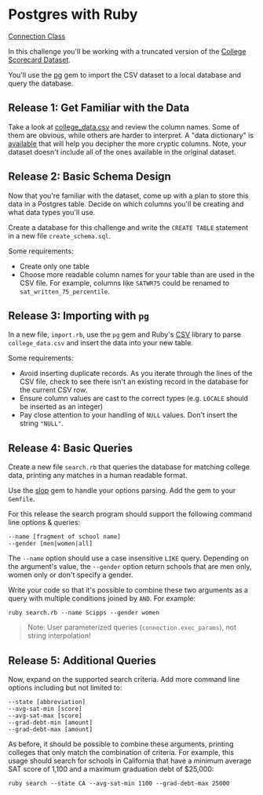 # Postgres with Ruby



[Connection Class](https://deveiate.org/code/pg/PG/Connection.html)


In this challenge you'll be working with a truncated version of the [College Scorecard Dataset](https://collegescorecard.ed.gov/data/documentation/).

You'll use the [pg](https://deveiate.org/code/pg/README_rdoc.html) gem to import the CSV dataset to a local database and query the database.

## Release 1: Get Familiar with the Data

Take a look at [college_data.csv](college_data.csv) and review the column names. Some of them are obvious, while others are harder to interpret. A "data dictionary" is [available](https://collegescorecard.ed.gov/data/documentation/) that will help you decipher the more cryptic columns. Note, your dataset doesn't include all of the ones available in the original dataset.

## Release 2: Basic Schema Design

Now that you're familiar with the dataset, come up with a plan to store this data in a Postgres table. Decide on which columns you'll be creating and what data types you'll use.

Create a database for this challenge and write the `CREATE TABLE` statement in a new file `create_schema.sql`.

Some requirements:

* Create only one table
* Choose more readable column names for your table than are used in the CSV file. For example, columns like `SATWR75` could be renamed to `sat_written_75_percentile`.

## Release 3: Importing with `pg`

In a new file, `import.rb`, use the `pg` gem and Ruby's [CSV](https://ruby-doc.org/stdlib-2.3.0/libdoc/csv/rdoc/CSV.html) library to parse `college_data.csv` and insert the data into your new table.

Some requirements:

* Avoid inserting duplicate records. As you iterate through the lines of the CSV file, check to see there isn't an existing record in the database for the current CSV row.
* Ensure column values are cast to the correct types (e.g. `LOCALE` should be inserted as an integer)
* Pay close attention to your handling of `NULL` values. Don't insert the string `"NULL"`.

## Release 4: Basic Queries

Create a new file `search.rb` that queries the database for matching college data, printing any matches in a human readable format.

Use the [slop](https://github.com/leejarvis/slop) gem to handle your options parsing. Add the gem to your `Gemfile`.

For this release the search program should support the following command line options & queries:

```
--name [fragment of school name]
--gender [men|women|all]
```

The `--name` option should use a case insensitive `LIKE` query. Depending on the argument's value, the `--gender` option return schools that are men only, women only or don't specify a gender.

Write your code so that it's possible to combine these two arguments as a query with multiple conditions joined by `AND`. For example:

```
ruby search.rb --name Scipps --gender women
```

> Note: User parameterized queries (`connection.exec_params`), not string interpolation!

## Release 5: Additional Queries

Now, expand on the supported search criteria. Add more command line options including but not limited to:

```
--state [abbreviation]
--avg-sat-min [score]
--avg-sat-max [score]
--grad-debt-min [amount]
--grad-debt-max [amount]
```

As before, it should be possible to combine these arguments, printing colleges that only match the combination of criteria. For example, this usage should search for schools in California that have a minimum average SAT score of 1,100 and a maximum graduation debt of $25,000:

```
ruby search --state CA --avg-sat-min 1100 --grad-debt-max 25000
```
